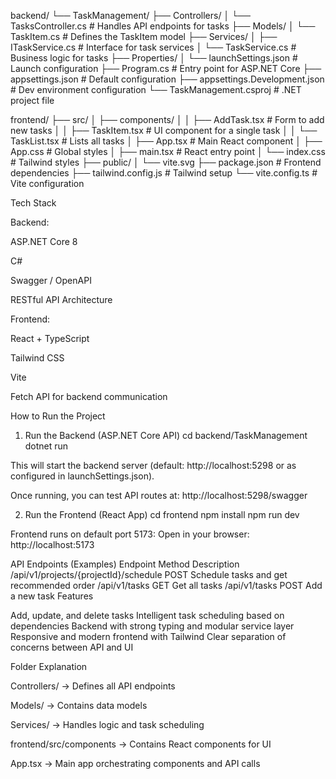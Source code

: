 backend/
└── TaskManagement/
    ├── Controllers/
    │   └── TasksController.cs        # Handles API endpoints for tasks
    ├── Models/
    │   └── TaskItem.cs               # Defines the TaskItem model
    ├── Services/
    │   ├── ITaskService.cs           # Interface for task services
    │   └── TaskService.cs            # Business logic for tasks
    ├── Properties/
    │   └── launchSettings.json       # Launch configuration
    ├── Program.cs                    # Entry point for ASP.NET Core
    ├── appsettings.json              # Default configuration
    ├── appsettings.Development.json  # Dev environment configuration
    └── TaskManagement.csproj         # .NET project file

frontend/
├── src/
│   ├── components/
│   │   ├── AddTask.tsx               # Form to add new tasks
│   │   ├── TaskItem.tsx              # UI component for a single task
│   │   └── TaskList.tsx              # Lists all tasks
│   ├── App.tsx                       # Main React component
│   ├── App.css                       # Global styles
│   ├── main.tsx                      # React entry point
│   └── index.css                     # Tailwind styles
├── public/
│   └── vite.svg
├── package.json                      # Frontend dependencies
├── tailwind.config.js                # Tailwind setup
└── vite.config.ts                    # Vite configuration

Tech Stack

Backend:

ASP.NET Core 8

C#

Swagger / OpenAPI

RESTful API Architecture

Frontend:

React + TypeScript

Tailwind CSS

Vite

Fetch API for backend communication

How to Run the Project
 1. Run the Backend (ASP.NET Core API)
cd backend/TaskManagement
dotnet run


This will start the backend server (default: http://localhost:5298 or as configured in launchSettings.json).

Once running, you can test API routes at:
 http://localhost:5298/swagger

 2. Run the Frontend (React App)
cd frontend
npm install
npm run dev


Frontend runs on default port 5173:
 Open in your browser: http://localhost:5173

 API Endpoints (Examples)
Endpoint	Method	Description
/api/v1/projects/{projectId}/schedule	POST	Schedule tasks and get recommended order
/api/v1/tasks	GET	Get all tasks
/api/v1/tasks	POST	Add a new task
 Features

 Add, update, and delete tasks
 Intelligent task scheduling based on dependencies
 Backend with strong typing and modular service layer
 Responsive and modern frontend with Tailwind
 Clear separation of concerns between API and UI

 Folder Explanation

Controllers/ → Defines all API endpoints

Models/ → Contains data models

Services/ → Handles logic and task scheduling

frontend/src/components → Contains React components for UI

App.tsx → Main app orchestrating components and API calls
